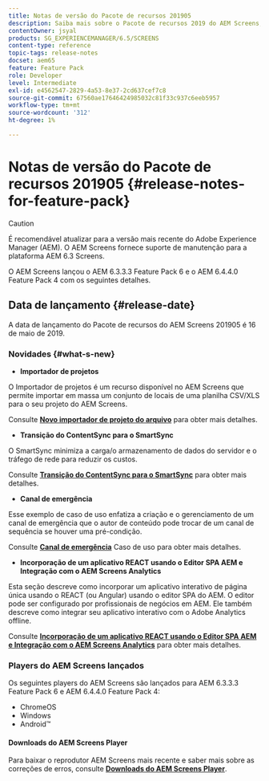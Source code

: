 ```yaml
---
title: Notas de versão do Pacote de recursos 201905
description: Saiba mais sobre o Pacote de recursos 2019 do AEM Screens, lançado em 16 de maio de 2019.
contentOwner: jsyal
products: SG_EXPERIENCEMANAGER/6.5/SCREENS
content-type: reference
topic-tags: release-notes
docset: aem65
feature: Feature Pack
role: Developer
level: Intermediate
exl-id: e4562547-2829-4a53-8e37-2cd637cef7c8
source-git-commit: 67560ae17646424985032c81f33c937c6eeb5957
workflow-type: tm+mt
source-wordcount: '312'
ht-degree: 1%

---
```


# Notas de versão do Pacote de recursos 201905 {#release-notes-for-feature-pack}

>[!CAUTION]
>
>É recomendável atualizar para a versão mais recente do Adobe Experience Manager (AEM). O AEM Screens fornece suporte de manutenção para a plataforma AEM 6.3 Screens.

O AEM Screens lançou o AEM 6.3.3.3 Feature Pack 6 e o AEM 6.4.4.0 Feature Pack 4 com os seguintes detalhes.

## Data de lançamento {#release-date}

A data de lançamento do Pacote de recursos do AEM Screens 201905 é 16 de maio de 2019.

### Novidades {#what-s-new}

* **Importador de projetos**

O Importador de projetos é um recurso disponível no AEM Screens que permite importar em massa um conjunto de locais de uma planilha CSV/XLS para o seu projeto do AEM Screens.

Consulte **[Novo importador de projeto do arquivo](project-importer.md)** para obter mais detalhes.

* **Transição do ContentSync para o SmartSync**

O SmartSync minimiza a carga/o armazenamento de dados do servidor e o tráfego de rede para reduzir os custos.

Consulte **[Transição do ContentSync para o SmartSync](smartsync.md)** para obter mais detalhes.

* **Canal de emergência**

Esse exemplo de caso de uso enfatiza a criação e o gerenciamento de um canal de emergência que o autor de conteúdo pode trocar de um canal de sequência se houver uma pré-condição.

Consulte **[Canal de emergência](emergency-channel.md)** Caso de uso para obter mais detalhes.

* **Incorporação de um aplicativo REACT usando o Editor SPA AEM e Integração com o AEM Screens Analytics**

Esta seção descreve como incorporar um aplicativo interativo de página única usando o REACT (ou Angular) usando o editor SPA do AEM. O editor pode ser configurado por profissionais de negócios em AEM. Ele também descreve como integrar seu aplicativo interativo com o Adobe Analytics offline.

Consulte **[Incorporação de um aplicativo REACT usando o Editor SPA AEM e Integração com o AEM Screens Analytics](embedding-react-app.md)** para obter mais detalhes.

### Players do AEM Screens lançados

Os seguintes players do AEM Screens são lançados para AEM 6.3.3.3 Feature Pack 6 e AEM 6.4.4.0 Feature Pack 4:

* ChromeOS
* Windows
* Android™

#### Downloads do AEM Screens Player

Para baixar o reprodutor AEM Screens mais recente e saber mais sobre as correções de erros, consulte **[Downloads do AEM Screens Player](https://download.macromedia.com/screens/)**.
